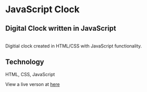 <h1>JavaScript Clock</h1>
<h2>Digital Clock written in JavaScript</h2>

<br>
<div id='intropara'>
Digitial clock created in HTML/CSS with JavaScript functionality. 
</div>

<h2>Technology</h2>
HTML, CSS, JavaScript

<p>View a live verson at <a href='https://npicciano79.github.io/JavaScriptClock/'>here</a>

